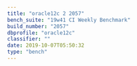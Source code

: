 ```yaml
---
title: "oracle12c 2 2057"
bench_suite: "19w41 CI Weekly Benchmark"
build_number: "2057"
dbprofile: "oracle12c"
classifier: ""
date: 2019-10-07T05:50:32
type: "bench"
---
```

